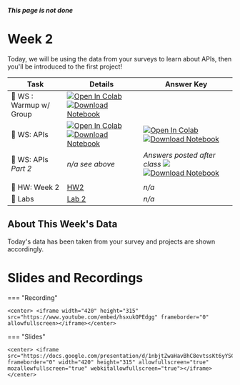 ***This page is not done***



# Week 2



<!-- Todo add slides -->



Today, we will be using the data from your surveys to learn about APIs, then you'll be introduced to the first project!

<!-- Comment Out Answer Key -->

| **Task**                      | Details                                                      | Answer Key                                                   |
| ----------------------------- | ------------------------------------------------------------ | ------------------------------------------------------------ |
| :school: WS : Warmup w/ Group | [![Open In Colab](https://colab.research.google.com/assets/colab-badge.svg)](https://colab.research.google.com/github/christianfjung/Node-Pro/blob/master/content/week2/warmup.ipynb)  [![Download Notebook](https://files.christianfjung.com/buttons/DownloadIpynb.svg)](/week2/warmup.ipynb) | <!--[![Open In Colab](https://colab.research.google.com/assets/colab-badge.svg)](https://colab.research.google.com/github/christianfjung/Node-Pro/blob/master/content/week2/warmup-answers.ipynb)  [![Download Notebook](https://files.christianfjung.com/buttons/DownloadIpynb.svg)](/week2/warmup-answers.ipynb)--> |
| :school: WS: APIs             | [![Open In Colab](https://colab.research.google.com/assets/colab-badge.svg)](https://colab.research.google.com/github/christianfjung/Node-Pro/blob/master/content/week2/API.ipynb) [![Download Notebook](https://files.christianfjung.com/buttons/DownloadIpynb.svg)](/week2/API.ipynb) | [![Open In Colab](https://colab.research.google.com/assets/colab-badge.svg)](https://colab.research.google.com/github/christianfjung/Node-Pro/blob/master/content/week2/API-key.ipynb) [![Download Notebook](https://files.christianfjung.com/buttons/DownloadIpynb.svg)](/week2/API-key.ipynb) |
| :school: WS: APIs *Part 2*    | *n/a see above*                                              | *Answers posted after class* [![](https://colab.research.google.com/assets/colab-badge.svg)](https://colab.research.google.com/github/christianfjung/Node-Pro/blob/master/content/week2/API-part2-key.ipynb) [![Download Notebook](https://files.christianfjung.com/buttons/DownloadIpynb.svg)](/week2/API-part2-key.ipynb) |
|                               |                                                              |                                                              |
| :school_satchel: HW: Week 2   | [HW2](/week2/hw2.md)                                         | *n/a*                                                        |
| :microscope: ​Labs             | [Lab 2](/week2/lab2.md)                                      | *n/a*                                                        |




## About This Week's  Data

Today's data has been taken from your survey and projects are shown accordingly. 





# Slides and Recordings

=== "Recording"

    <center> <iframe width="420" height="315" src="https://www.youtube.com/embed/hsxukOPEdgg" frameborder="0" allowfullscreen></iframe></center>

=== "Slides"

    <center> <iframe src="https://docs.google.com/presentation/d/1nbjtZwaHavBhC8evtssKt6yYSCSuGK8WotliftXKbDY/embed" frameborder="0" width="420" height="315" allowfullscreen="true" mozallowfullscreen="true" webkitallowfullscreen="true"></iframe> </center>

